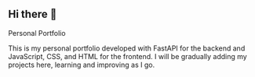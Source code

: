 ## Hi there 👋

Personal Portfolio

This is my personal portfolio developed with FastAPI for the backend and JavaScript, CSS, and HTML for the frontend. I will be gradually adding my projects here, learning and improving as I go.
